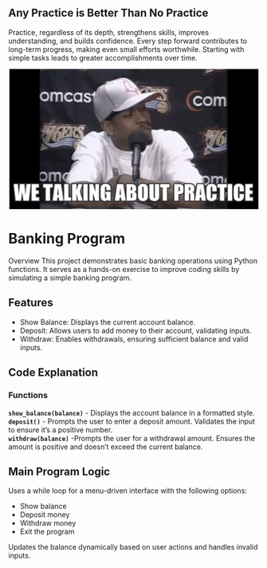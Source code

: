## Any Practice is Better Than No Practice
Practice, regardless of its depth, strengthens skills, improves understanding, and builds confidence. Every step forward contributes to long-term progress, making even small efforts worthwhile. Starting with simple tasks leads to greater accomplishments over time.

<div align="center">
    <img src="https://raw.githubusercontent.com/BrunosCodeLab/Images/refs/heads/main/Practice_BankingProgram/Iverson%20Practice.gif" alt="Banner" width="500" />
</div> 


# Banking Program
Overview
This project demonstrates basic banking operations using Python functions. It serves as a hands-on exercise to improve coding skills by simulating a simple banking program.

## Features
- Show Balance: Displays the current account balance.
- Deposit: Allows users to add money to their account, validating inputs.
- Withdraw: Enables withdrawals, ensuring sufficient balance and valid inputs.

## Code Explanation <br>
### Functions
**`show_balance(balance)`** - Displays the account balance in a formatted style. <br>
**`deposit()`** - Prompts the user to enter a deposit amount. Validates the input to ensure it’s a positive number. <br>
**`withdraw(balance)`** -Prompts the user for a withdrawal amount. Ensures the amount is positive and doesn’t exceed the current balance. <br>

## Main Program Logic
Uses a while loop for a menu-driven interface with the following options:
- Show balance
- Deposit money
- Withdraw money
- Exit the program <br>

Updates the balance dynamically based on user actions and handles invalid inputs.
